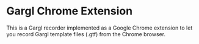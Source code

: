 
Gargl Chrome Extension
======

This is a Gargl recorder implemented as a Google Chrome extension to let you record Gargl template files (.gtf) from the Chrome browser.
